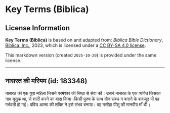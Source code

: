 # Key Terms (Biblica)

## License Information

**Key Terms (Biblica)** is based on and adapted from: _Biblica Bible Dictionary_, [Biblica, Inc.](https://www.biblica.com/), 2023, which is licensed under a [CC BY-SA 4.0 license](https://creativecommons.org/licenses/by-sa/4.0/legalcode.en).

This markdown version (created `2025-10-20`) is provided under the same license.



--------------------------------

## नासरत की मरियम (id: 183348)

नासरत की एक युवा महिला जिसने परमेश्‍वर की निष्ठा से सेवा की। उसने नासरत के एक व्यक्ति जिसका नाम यूसुफ था, से शादी करने का वादा किया।किसी पुरुष के साथ यौन संबंध न बनाने के बावजूद भी वह गर्भवती हो गई। पवित्र आत्मा की शक्ति ने इसे संभव बनाया। वह मसीहा यीशु की मानवीय माँ थी।


